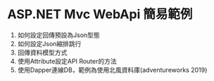 # ASP.NET Mvc WebApi 簡易範例

1. 如何設定回傳預設為Json型態
2. 如何設定Json縮排跳行
3. 回傳資料模型方式
4. 使用Attribute設定API Router的方法
5. 使用Dapper連線DB，範例為使用北風資料庫(adventureworks 2019)
